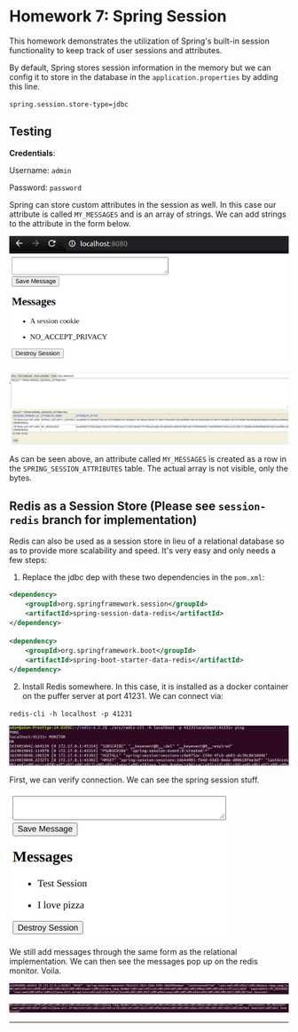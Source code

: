 # Homework 7: Spring Session

This homework demonstrates the utilization of Spring's built-in session functionality to keep track of user sessions and attributes.

By default, Spring stores session information in the memory but we can config it to store in the database in the `application.properties` by adding this line.

`spring.session.store-type=jdbc`

## Testing

**Credentials**:

Username: `admin`

Password: `password`

Spring can store custom attributes in the session as well. In this case our attribute is called `MY_MESSAGES` and is an array of strings. We can add strings to the attribute in the form below.

![data](docs/hw7-add-message.png)

![data](docs/hw7-add-message-h2.png)

As can be seen above, an attribute called `MY_MESSAGES` is created as a row in the `SPRING_SESSION_ATTRIBUTES` table. The actual array is not visible, only the bytes.

## Redis as a Session Store (Please see `session-redis` branch for implementation)

Redis can also be used as a session store in lieu of a relational database so as to provide more scalability and speed. It's very easy and only needs a few steps:

1. Replace the jdbc dep with these two dependencies in the `pom.xml`:

```xml
<dependency>
    <groupId>org.springframework.session</groupId>
    <artifactId>spring-session-data-redis</artifactId>
</dependency>

<dependency>
    <groupId>org.springframework.boot</groupId>
    <artifactId>spring-boot-starter-data-redis</artifactId>
</dependency>
```

2. Install Redis somewhere. In this case, it is installed as a docker container on the puffer server at port 41231. We can connect via:

`redis-cli -h localhost -p 41231`

![data](docs/hw7-redis-connection.png)

First, we can verify connection. We can see the spring session stuff.

![data](docs/hw7-redis-messages.png)

We still add messages through the same form as the relational implementation. We can then see the messages pop up on the redis monitor. Voila.

![data](docs/hw7-redis-str1.png)

![data](docs/hw7-redis-str2.png)

***
